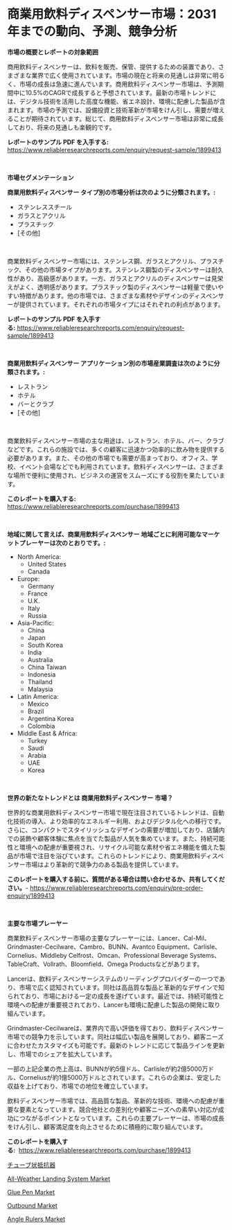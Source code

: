 <p><h1>商業用飲料ディスペンサー市場：2031年までの動向、予測、競争分析</h1></p><p><strong>市場の概要とレポートの対象範囲</strong></p>
<p><p>商用飲料ディスペンサーは、飲料を販売、保管、提供するための装置であり、さまざまな業界で広く使用されています。市場の現在と将来の見通しは非常に明るく、市場の成長は急速に進んでいます。商用飲料ディスペンサー市場は、予測期間中に10.5%のCAGRで成長すると予想されています。最新の市場トレンドには、デジタル技術を活用した高度な機能、省エネ設計、環境に配慮した製品が含まれます。市場の予測では、設備投資と技術革新が市場をけん引し、需要が増えることが期待されています。総じて、商用飲料ディスペンサー市場は非常に成長しており、将来の見通しも楽観的です。</p></p>
<p><strong>レポートのサンプル PDF を入手する:</strong> <a href="https://www.reliableresearchreports.com/enquiry/request-sample/1899413">https://www.reliableresearchreports.com/enquiry/request-sample/1899413</a></p>
<p>&nbsp;</p>
<p><strong>市場セグメンテーション</strong></p>
<p><strong>商業用飲料ディスペンサー タイプ別の市場分析は次のように分類されます。:</strong></p>
<p><ul><li>ステンレススチール</li><li>ガラスとアクリル</li><li>プラスチック</li><li>[その他]</li></ul></p>
<p>&nbsp;</p>
<p><p>商業飲料ディスペンサー市場には、ステンレス鋼、ガラスとアクリル、プラスチック、その他の市場タイプがあります。ステンレス鋼製のディスペンサーは耐久性があり、高級感があります。一方、ガラスとアクリルのディスペンサーは見栄えがよく、透明感があります。プラスチック製のディスペンサーは軽量で使いやすい特徴があります。他の市場では、さまざまな素材やデザインのディスペンサーが提供されています。それぞれの市場タイプにはそれぞれの利点があります。</p></p>
<p><strong>レポートのサンプル PDF を入手する:</strong>&nbsp;<a href="https://www.reliableresearchreports.com/enquiry/request-sample/1899413">https://www.reliableresearchreports.com/enquiry/request-sample/1899413</a></p>
<p>&nbsp;</p>
<p><strong> 商業用飲料ディスペンサー アプリケーション別の市場産業調査は次のように分類されます。:</strong></p>
<p><ul><li>レストラン</li><li>ホテル</li><li>バーとクラブ</li><li>[その他]</li></ul></p>
<p>&nbsp;</p>
<p><p>商業飲料ディスペンサー市場の主な用途は、レストラン、ホテル、バー、クラブなどです。これらの施設では、多くの顧客に迅速かつ効率的に飲み物を提供する必要があります。また、その他の市場でも需要が高まっており、オフィス、学校、イベント会場などでも利用されています。飲料ディスペンサーは、さまざまな場所で便利に使用され、ビジネスの運営をスムーズにする役割を果たしています。</p></p>
<p><strong>このレポートを購入する:</strong>&nbsp; <a href="https://www.reliableresearchreports.com/purchase/1899413">https://www.reliableresearchreports.com/purchase/1899413</a></p>
<p>&nbsp;</p>
<p><strong>地域に関して言えば、商業用飲料ディスペンサー 地域ごとに利用可能なマーケットプレーヤーは次のとおりです。:</strong></p>
<p><ul>
    <li>
        North America:
        <ul>
            <li>United States</li>
            <li>Canada</li>
        </ul>
    </li>
    <li>
        Europe:
        <ul>
            <li>Germany</li>
            <li>France</li>
            <li>U.K.</li>
            <li>Italy</li>
            <li>Russia</li>
        </ul>
    </li>
    <li>
        Asia-Pacific:
        <ul>
            <li>China</li>
            <li>Japan</li>
            <li>South Korea</li>
            <li>India</li>
            <li>Australia</li>
            <li>China Taiwan</li>
            <li>Indonesia</li>
            <li>Thailand</li>
            <li>Malaysia</li>
        </ul>
    </li>
    <li>
        Latin America:
        <ul>
            <li>Mexico</li>
            <li>Brazil</li>
            <li>Argentina Korea</li>
            <li>Colombia</li>
        </ul>
    </li>
    <li>
        Middle East & Africa:
        <ul>
            <li>Turkey</li>
            <li>Saudi</li>
            <li>Arabia</li>
            <li>UAE</li>
            <li>Korea</li>
        </ul>
    </li>
    </ul></p>
<p>&nbsp;</p>
<p><strong>世界の新たなトレンドとは 商業用飲料ディスペンサー 市場？</strong></p>
<p><p>世界的な商業用飲料ディスペンサー市場で現在注目されているトレンドは、自動化技術の導入、より効率的なエネルギー利用、およびデジタル化への移行です。さらに、コンパクトでスタイリッシュなデザインの需要が増加しており、店舗内での装飾や顧客体験に焦点を当てた製品が人気を集めています。また、持続可能性と環境への配慮が重要視され、リサイクル可能な素材や省エネ機能を備えた製品が市場で注目を浴びています。これらのトレンドにより、商業用飲料ディスペンサー市場はより革新的で競争力のある製品を提供しています。</p></p>
<p><strong>このレポートを購入する前に、質問がある場合は問い合わせるか、共有してください。</strong>- <a href="https://www.reliableresearchreports.com/enquiry/pre-order-enquiry/1899413">https://www.reliableresearchreports.com/enquiry/pre-order-enquiry/1899413</a></p>
<p>&nbsp;</p>
<p><strong>主要な市場プレーヤー</strong></p>
<p><p>商業飲料ディスペンサー市場の主要なプレーヤーには、Lancer、Cal-Mil、Grindmaster-Cecilware、Cambro、BUNN、Avantco Equipment、Carlisle、Cornelius、Middleby Celfrost、Omcan、Professional Beverage Systems、TableCraft、Vollrath、Bloomfield、Omega Productsなどがあります。</p><p>Lancerは、飲料ディスペンサーシステムのリーディングプロバイダーの一つであり、市場で広く認知されています。同社は高品質な製品と革新的なデザインで知られており、市場における一定の成長を遂げています。最近では、持続可能性と環境への配慮が重要視されており、Lancerも環境に配慮した製品の開発に取り組んでいます。</p><p>Grindmaster-Cecilwareは、業界内で高い評価を得ており、飲料ディスペンサー市場での競争力を示しています。同社は幅広い製品を展開しており、顧客ニーズに合わせたカスタマイズも可能です。最新のトレンドに応じて製品ラインを更新し、市場でのシェアを拡大しています。</p><p>一部の上記企業の売上高は、BUNNが約5億ドル、Carlisleが約2億5000万ドル、Corneliusが約1億5000万ドルとされています。これらの企業は、安定した収益を上げており、市場での地位を確立しています。</p><p>飲料ディスペンサー市場では、高品質な製品、革新的な技術、環境への配慮が重要な要素となっています。競合他社との差別化や顧客ニーズへの素早い対応が成功につながるポイントとなっています。これらの主要プレーヤーは、市場の成長をけん引し、顧客満足度を向上させるために積極的に取り組んでいます。</p></p>
<p><strong>このレポートを購入する:</strong>&nbsp;&nbsp;<a href="https://www.reliableresearchreports.com/purchase/1899413">https://www.reliableresearchreports.com/purchase/1899413</a></p>
<p><p><a href="https://medium.com/@reyeshowell655/2024%E5%B9%B4%E3%81%8B%E3%82%892031%E5%B9%B4%E3%81%BE%E3%81%A7%E3%81%AE%E6%9C%9F%E9%96%93%E3%81%AB%E4%BA%88%E6%B8%AC%E3%81%95%E3%82%8C%E3%82%8B%E3%83%81%E3%83%A5%E3%83%BC%E3%83%96%E7%8A%B6%E6%8A%B5%E6%8A%97%E5%99%A8%E5%B8%82%E5%A0%B4%E3%81%AE%E5%88%86%E6%9E%90%E3%81%A8%E8%A6%8F%E6%A8%A1%E4%BA%88%E6%B8%AC-fb6d99d5a6d0">チューブ状抵抗器</a></p><p><a href="https://copper-carbon-84f.notion.site/All-Weather-Landing-System-Market-Research-Report-The-Key-To-Successful-Business-Strategy-Forecaste-a62b3d35244440d5a38869e14d469431">All-Weather Landing System Market</a></p><p><a href="https://view.publitas.com/reportprime-1/global-glue-pen-market-size-and-market-trends-insights-and-projections-from-2024-to-2031/">Glue Pen Market</a></p><p><a href="https://github.com/markusgodoy/Market-Research-Report-List-2/blob/main/outbound-market.md">Outbound Market</a></p><p><a href="https://view.publitas.com/reportprime-1/angle-rulers-market-size-market-share-and-global-market-analysis-report-2024-2031/">Angle Rulers Market</a></p></p>